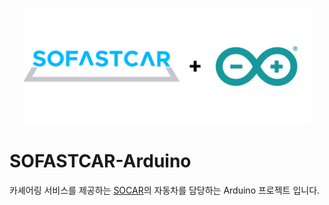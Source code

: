 <p align="center">
  <img width="460" src="./images/long_logo.png">
</p>

# SOFASTCAR-Arduino
카셰어링 서비스를 제공하는 [SOCAR](https://www.socar.kr/)의 자동차를 담당하는 Arduino 프로젝트 입니다.

